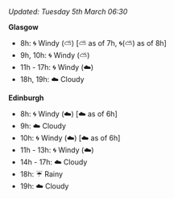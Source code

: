 *Updated: Tuesday 5th March 06:30*

**Glasgow**

* 8h: :cyclone: Windy (:partly_sunny:) [:partly_sunny: as of 7h, :cyclone:(:partly_sunny:) as of 8h]
* 9h, 10h: :cyclone: Windy (:partly_sunny:)
* 11h - 17h: :cyclone: Windy (:cloud:)
* 18h, 19h: :cloud: Cloudy

**Edinburgh**

* 8h: :cyclone: Windy (:cloud:) [:cloud: as of 6h]
* 9h: :cloud: Cloudy
* 10h: :cyclone: Windy (:cloud:) [:cloud: as of 6h]
* 11h - 13h: :cyclone: Windy (:cloud:)
* 14h - 17h: :cloud: Cloudy
* 18h: :umbrella: Rainy
* 19h: :cloud: Cloudy
